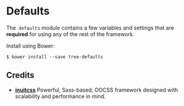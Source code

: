 # Defaults

The` defaults` module contains a few variables and settings that are
**required** for using any of the rest of the framework.

Install using Bower:

    $ bower install --save tree-defaults

## Credits

* **[inuitcss](https://github.com/inuitcss)** Powerful, Sass-based, OOCSS
framework designed with scalability and performance in mind.
